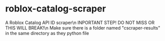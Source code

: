 # roblox-catalog-scraper
A Roblox Catalog API ID scraper\n
INPORTANT STEP! DO NOT MISS OR THIS WILL BREAK!\n
Make sure there is a folder named "cscraper-results" in the same directory as they python file
